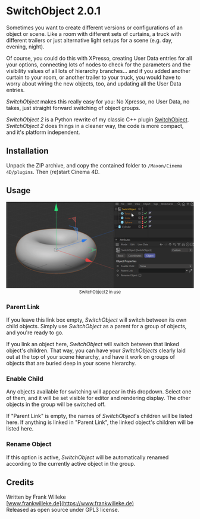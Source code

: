 # SwitchObject 2.0.1
Sometimes you want to create different versions or configurations of an object or scene. Like a room with different sets of curtains, a truck with different trailers or just alternative light setups for a scene (e.g. day, evening, night).

Of course, you could do this with XPresso, creating User Data entries for all your options, connecting lots of nodes to check for the parameters and the visibility values of all lots of hierarchy branches... and if you added another curtain to your room, or another trailer to your truck, you would have to worry about wiring the new objects, too, and updating all the User Data entries.

_SwitchObject_ makes this really easy for you: No Xpresso, no User Data, no takes, just straight forward switching of object groups.

_SwitchObject 2_ is a Python rewrite of my classic C++ plugin [SwitchObject](https://github.com/fwilleke80/SwitchObject). _SwitchObject 2_ does things in a cleaner way, the code is more compact, and it's platform independent.

## Installation
Unpack the ZIP archive, and copy the contained folder to `/Maxon/Cinema 4D/plugins`. Then (re)start Cinema 4D.

## Usage
<figure style="align: left; margin: 0 0 0 0; display: inline-block;" >
    <img src="./switchobject2_demo.gif" style="max-height: 400px; width: auto;" />
    <figcaption style="text-align: center; font-size: 0.8em;">SwitchObject2 in use</figcaption>
</figure>

### Parent Link
If you leave this link box empty, _SwitchObject_ will switch between its own child objects. Simply use _SwitchObject_ as a parent for a group of objects, and you're ready to go.

If you link an object here, _SwitchObject_ will switch between that linked object's children. That way, you can have your _SwitchObjects_ clearly laid out at the top of your scene hierarchy, and have it work on groups of objects that are buried deep in your scene hierarchy.

### Enable Child
Any objects available for switching will appear in this dropdown. Select one of them, and it will be set visible for editor and rendering display. The other objects in the group will be switched off.

If "Parent Link" is empty, the names of _SwitchObject_'s children will be listed here. If anything is linked in "Parent Link", the linked object's children will be listed here.

### Rename Object
If this option is active, _SwitchObject_ will be automatically renamed according to the currently active object in the group.


## Credits
Written by Frank Willeke  
[www.frankwilleke.de](https://www.frankwilleke.de)  
Released as open source under GPL3 license.